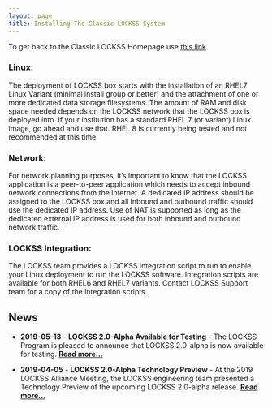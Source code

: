```yaml
---
layout: page
title: Installing The Classic LOCKSS System 
---
```


To get back to the Classic LOCKSS Homepage use [this link](../index.md)

### Linux:

The deployment of LOCKSS box starts with the installation of an RHEL7 Linux Variant (minimal install group or better) and the attachment of one or more dedicated data storage filesystems. The amount of RAM and disk space needed depends on the LOCKSS network that the LOCKSS box is deployed into. If your institution has a standard RHEL 7 (or variant) Linux image, go ahead and use that. RHEL 8 is currently being tested and not recommended at this time

### Network:

For network planning purposes, it’s important to know that the LOCKSS application is a peer-to-peer application which needs to accept inbound network connections from the internet.  A dedicated IP address should be assigned to the LOCKSS box and all inbound and outbound traffic should use the dedicated IP address.  Use of NAT is supported as long as the dedicated external IP address is used for both inbound and outbound network traffic.

### LOCKSS Integration:

The LOCKSS team provides a LOCKSS integration script to run to enable your Linux deployment to run the LOCKSS software.  Integration scripts are available for both RHEL6 and RHEL7 variants. Contact LOCKSS Support team for a copy of the integration scripts.




## News

*   **2019-05-13** - **LOCKSS 2.0-Alpha Available for Testing** - The LOCKSS Program is pleased to announce that LOCKSS 2.0-alpha is now available for testing. [**Read more...**](releases/2.0-alpha)

*   **2019-04-05** - **LOCKSS 2.0-Alpha Technology Preview** - At the 2019 LOCKSS Alliance Meeting, the LOCKSS engineering team presented a Technology Preview of the upcoming LOCKSS 2.0-alpha release. [**Read more...**](releases/2.0-alpha-preview)
